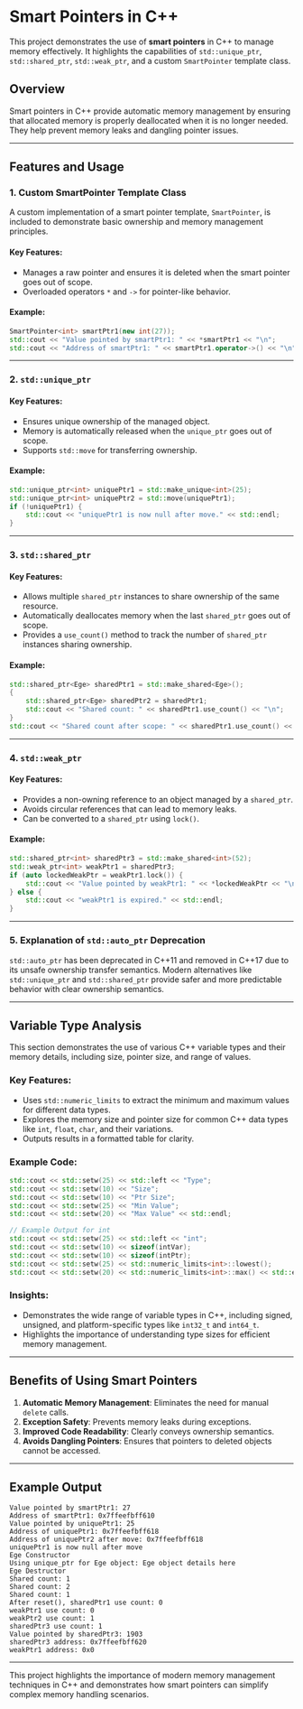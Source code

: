 # Smart Pointers in C++

This project demonstrates the use of **smart pointers** in C++ to manage memory effectively. It highlights the capabilities of `std::unique_ptr`, `std::shared_ptr`, `std::weak_ptr`, and a custom `SmartPointer` template class.

## Overview
Smart pointers in C++ provide automatic memory management by ensuring that allocated memory is properly deallocated when it is no longer needed. They help prevent memory leaks and dangling pointer issues.

---

## Features and Usage

### 1. **Custom SmartPointer Template Class**

A custom implementation of a smart pointer template, `SmartPointer`, is included to demonstrate basic ownership and memory management principles.

#### Key Features:
- Manages a raw pointer and ensures it is deleted when the smart pointer goes out of scope.
- Overloaded operators `*` and `->` for pointer-like behavior.

#### Example:
```cpp
SmartPointer<int> smartPtr1(new int(27));
std::cout << "Value pointed by smartPtr1: " << *smartPtr1 << "\n";
std::cout << "Address of smartPtr1: " << smartPtr1.operator->() << "\n";
```

---

### 2. **`std::unique_ptr`**

#### Key Features:
- Ensures unique ownership of the managed object.
- Memory is automatically released when the `unique_ptr` goes out of scope.
- Supports `std::move` for transferring ownership.

#### Example:
```cpp
std::unique_ptr<int> uniquePtr1 = std::make_unique<int>(25);
std::unique_ptr<int> uniquePtr2 = std::move(uniquePtr1);
if (!uniquePtr1) {
    std::cout << "uniquePtr1 is now null after move." << std::endl;
}
```

---

### 3. **`std::shared_ptr`**

#### Key Features:
- Allows multiple `shared_ptr` instances to share ownership of the same resource.
- Automatically deallocates memory when the last `shared_ptr` goes out of scope.
- Provides a `use_count()` method to track the number of `shared_ptr` instances sharing ownership.

#### Example:
```cpp
std::shared_ptr<Ege> sharedPtr1 = std::make_shared<Ege>();
{
    std::shared_ptr<Ege> sharedPtr2 = sharedPtr1;
    std::cout << "Shared count: " << sharedPtr1.use_count() << "\n";
}
std::cout << "Shared count after scope: " << sharedPtr1.use_count() << "\n";
```

---

### 4. **`std::weak_ptr`**

#### Key Features:
- Provides a non-owning reference to an object managed by a `shared_ptr`.
- Avoids circular references that can lead to memory leaks.
- Can be converted to a `shared_ptr` using `lock()`.

#### Example:
```cpp
std::shared_ptr<int> sharedPtr3 = std::make_shared<int>(52);
std::weak_ptr<int> weakPtr1 = sharedPtr3;
if (auto lockedWeakPtr = weakPtr1.lock()) {
    std::cout << "Value pointed by weakPtr1: " << *lockedWeakPtr << "\n";
} else {
    std::cout << "weakPtr1 is expired." << std::endl;
}
```

---

### 5. Explanation of `std::auto_ptr` Deprecation

`std::auto_ptr` has been deprecated in C++11 and removed in C++17 due to its unsafe ownership transfer semantics. Modern alternatives like `std::unique_ptr` and `std::shared_ptr` provide safer and more predictable behavior with clear ownership semantics.

---

## Variable Type Analysis

This section demonstrates the use of various C++ variable types and their memory details, including size, pointer size, and range of values.

### Key Features:
- Uses `std::numeric_limits` to extract the minimum and maximum values for different data types.
- Explores the memory size and pointer size for common C++ data types like `int`, `float`, `char`, and their variations.
- Outputs results in a formatted table for clarity.

### Example Code:
```cpp
std::cout << std::setw(25) << std::left << "Type";
std::cout << std::setw(10) << "Size";
std::cout << std::setw(10) << "Ptr Size";
std::cout << std::setw(25) << "Min Value";
std::cout << std::setw(20) << "Max Value" << std::endl;

// Example Output for int
std::cout << std::setw(25) << std::left << "int";
std::cout << std::setw(10) << sizeof(intVar);
std::cout << std::setw(10) << sizeof(intPtr);
std::cout << std::setw(25) << std::numeric_limits<int>::lowest();
std::cout << std::setw(20) << std::numeric_limits<int>::max() << std::endl;
```

### Insights:
- Demonstrates the wide range of variable types in C++, including signed, unsigned, and platform-specific types like `int32_t` and `int64_t`.
- Highlights the importance of understanding type sizes for efficient memory management.

---

## Benefits of Using Smart Pointers
1. **Automatic Memory Management**: Eliminates the need for manual `delete` calls.
2. **Exception Safety**: Prevents memory leaks during exceptions.
3. **Improved Code Readability**: Clearly conveys ownership semantics.
4. **Avoids Dangling Pointers**: Ensures that pointers to deleted objects cannot be accessed.

---

## Example Output
```plaintext
Value pointed by smartPtr1: 27
Address of smartPtr1: 0x7ffeefbff610
Value pointed by uniquePtr1: 25
Address of uniquePtr1: 0x7ffeefbff618
Address of uniquePtr2 after move: 0x7ffeefbff618
uniquePtr1 is now null after move
Ege Constructor
Using unique_ptr for Ege object: Ege object details here
Ege Destructor
Shared count: 1
Shared count: 2
Shared count: 1
After reset(), sharedPtr1 use count: 0
weakPtr1 use count: 0
weakPtr2 use count: 1
sharedPtr3 use count: 1
Value pointed by sharedPtr3: 1903
sharedPtr3 address: 0x7ffeefbff620
weakPtr1 address: 0x0
```

---

This project highlights the importance of modern memory management techniques in C++ and demonstrates how smart pointers can simplify complex memory handling scenarios.

